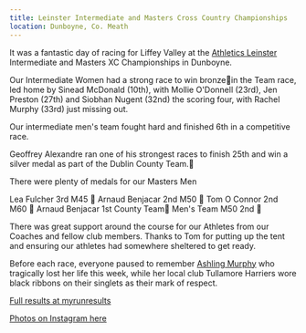 ```yaml
---
title: Leinster Intermediate and Masters Cross Country Championships
location: Dunboyne, Co. Meath
---
```


It was a fantastic day of racing for Liffey Valley at the <a href="https://www.instagram.com/athleticsleinster/" target="_blank" rel="noopener noreferrer">Athletics Leinster</a> Intermediate and Masters XC Championships in Dunboyne.

Our Intermediate Women had a strong race to win bronze🥉in the Team race, led home by Sinead McDonald (10th), with Mollie O'Donnell (23rd), Jen Preston (27th) and Siobhan Nugent (32nd) the scoring four, with Rachel Murphy (33rd) just missing out.

Our intermediate men's team fought hard and finished 6th in a competitive race. 

Geoffrey Alexandre ran one of his strongest races to finish 25th and win a silver medal as part of the Dublin County Team.🥈

There were plenty of medals for our Masters Men

Lea Fulcher 3rd M45 🥉
Arnaud Benjacar 2nd M50 🥈
Tom O Connor 2nd M60 🥈
Arnaud Benjacar 1st County Team🥇
Men's Team M50 2nd 🥈

There was great support around the course for our Athletes from our Coaches and fellow club members. Thanks to Tom for putting up the tent and ensuring our athletes had somewhere sheltered to get ready.

Before each race, everyone paused to remember <a href="https://liffeyvalleyac.com/news/2022/01/14/condolences-ashling-murphy/">Ashling Murphy</a> who tragically lost her life this week, while her local club Tullamore Harriers wore black ribbons on their singlets as their mark of respect. 

<a href="https://www.myrunresults.com/events/athletics_leinster_master_and_inter_xc_2022/4305/results" target="_blank" rel="noopener noreferrer">Full results at myrunresults</a>

<a href="https://www.instagram.com/p/CYySV3vM4JV/?utm_source=ig_web_copy_link" target="_blank" rel="noopener noreferrer">Photos on Instagram here</a>
 
